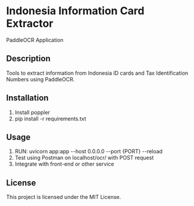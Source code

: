 # Indonesia Information Card Extractor
PaddleOCR Application

## Description
Tools to extract information from Indonesia ID cards and Tax Identification Numbers using PaddleOCR.

## Installation
1. Install poppler
2. pip install -r requirements.txt

## Usage
1. RUN: uvicorn app:app --host 0.0.0.0 --port {PORT} --reload 
2. Test using Postman on localhost/ocr/ with POST request 
3. Integrate with front-end or other service

## License
This project is licensed under the MIT License.
